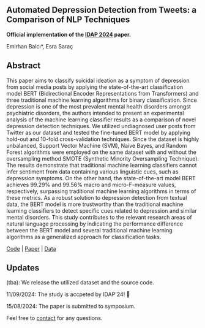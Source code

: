 ## Automated Depression Detection from Tweets: a Comparison of NLP Techniques
<b>Official implementation of the [IDAP 2024](http://idap.inonu.edu.tr/) paper.</b>

Emirhan Balcı*, Esra Saraç

## Abstract
This paper aims to classify suicidal ideation as a symptom of depression from social media posts by applying the state-of-the-art classification model BERT (Bidirectional Encoder Representations from Transformers) and three traditional machine learning algorithms for binary classification. Since depression is one of the most prevalent mental health disorders amongst psychiatric disorders, the authors intended to present an experimental analysis of the machine learning classifier results as a comparison of novel depression detection techniques. We utilized undiagnosed user posts from Twitter as our dataset and tested the fine-tuned BERT model by applying hold-out and 10-fold cross-validation techniques. Since the dataset is highly unbalanced, Support Vector Machine (SVM), Naive Bayes, and Random Forest algorithms were employed on the same dataset with and without the oversampling method SMOTE (Synthetic Minority Oversampling Technique). The results demonstrate that traditional machine learning classifiers cannot infer sentiment from data containing various linguistic cues, such as depression symptoms. On the other hand, the state-of-the-art model BERT achieves 99.29\% and 99.56\% macro and micro-F-measure values, respectively, surpassing traditional machine learning algorithms in terms of these metrics. As a robust solution to depression detection from textual data, the BERT model is more trustworthy than the traditional machine learning classifiers to detect specific cues related to depression and similar mental disorders. This study contributes to the relevant research areas of natural language processing by indicating the performance difference between the BERT model and several traditional machine learning algorithms as a generalized approach for classification tasks.

[Code](https://github.com/CheesyFrappe/suicidal-tweet-classifier/tree/master/src) | [Paper](...) | [Data](https://github.com/CheesyFrappe/suicidal-tweet-classifier/tree/master/data)

## Updates

(tba): We release the utilized dataset and the source code.

11/09/2024: The study is accpeted by IDAP'24! 🎉

15/08/2024: The paper is submitted to symposium.


Feel free to [contact](mailto:emirbalci360@gmail.com) for any questions.
